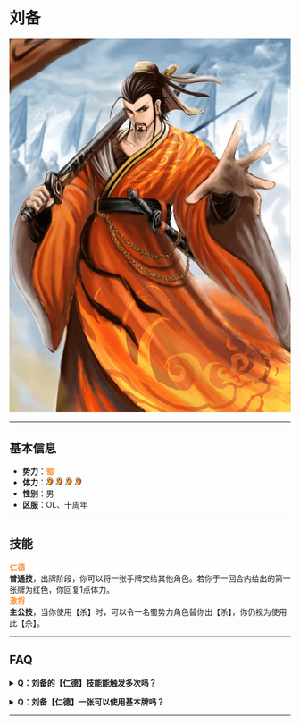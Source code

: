 # 刘备

![刘备](assets/刘备.png)

---

## 基本信息

- **势力**：<span style="color: #FE933D;"><strong>蜀</strong></span>
- **体力**：![蜀勾玉](assets/蜀勾玉.png) ![蜀勾玉](assets/蜀勾玉.png) ![蜀勾玉](assets/蜀勾玉.png) ![蜀勾玉](assets/蜀勾玉.png)
- **性别**：男  
- **区服**：OL、十周年


---

## 技能

<div style="background-color: #fff; color: #FE933D"><strong>仁德</strong></div>
<strong>普通技</strong>，出牌阶段，你可以将一张手牌交给其他角色。若你于一回合内给出的第一张牌为红色，你回复1点体力。


<div style="background-color: #fff; color: #FE933D"><strong>激将</strong></div>
<strong>主公技</strong>，当你使用【杀】时，可以令一名蜀势力角色替你出【杀】，你仍视为使用此【杀】。


---

## FAQ

<details>
<summary><strong>Q：刘备的【仁德】技能能触发多次吗？</strong></summary>
<p>A：不可以。每回合只能触发一次回复效果。</p>
</details>

<p></p>

<details>
<summary><strong>Q：刘备【仁德】一张可以使用基本牌吗？</strong></summary>
<p>A：不可以。</p>
</details>

---
